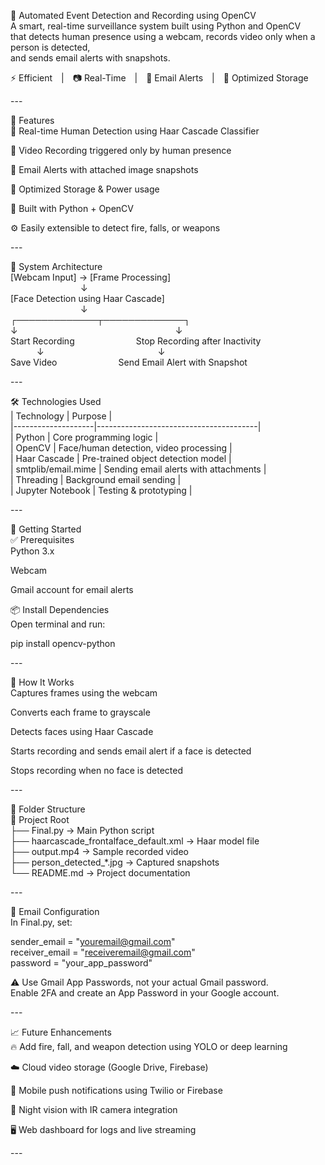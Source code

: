 🎥 Automated Event Detection and Recording using OpenCV<br/>
A smart, real-time surveillance system built using Python and OpenCV<br/>
that detects human presence using a webcam, records video only when a person is detected,<br/>
and sends email alerts with snapshots.<br/>

⚡ Efficient | 📷 Real-Time | 📩 Email Alerts | 💾 Optimized Storage<br/>

---<br/>

📌 Features<br/>
🎯 Real-time Human Detection using Haar Cascade Classifier<br/>

🎥 Video Recording triggered only by human presence<br/>

📨 Email Alerts with attached image snapshots<br/>

💽 Optimized Storage & Power usage<br/>

🧠 Built with Python + OpenCV<br/>

⚙️ Easily extensible to detect fire, falls, or weapons<br/>

---<br/>

📸 System Architecture<br/>
[Webcam Input] → [Frame Processing]<br/>
        ↓<br/>
[Face Detection using Haar Cascade]<br/>
        ↓<br/>
┌─────────────┬─────────────┐<br/>
↓                  ↓<br/>
Start Recording       Stop Recording after Inactivity<br/>
   ↓             ↓<br/>
Save Video       Send Email Alert with Snapshot<br/>

---<br/>

🛠️ Technologies Used<br/>
| Technology | Purpose |<br/>
|--------------------|----------------------------------------|<br/>
| Python | Core programming logic |<br/>
| OpenCV | Face/human detection, video processing |<br/>
| Haar Cascade | Pre-trained object detection model |<br/>
| smtplib/email.mime | Sending email alerts with attachments |<br/>
| Threading | Background email sending |<br/>
| Jupyter Notebook | Testing & prototyping |<br/>

---<br/>

🚀 Getting Started<br/>
✅ Prerequisites<br/>
Python 3.x<br/>

Webcam<br/>

Gmail account for email alerts<br/>

📦 Install Dependencies<br/>
Open terminal and run:<br/>

pip install opencv-python<br/>

---<br/>

🧠 How It Works<br/>
Captures frames using the webcam<br/>

Converts each frame to grayscale<br/>

Detects faces using Haar Cascade<br/>

Starts recording and sends email alert if a face is detected<br/>

Stops recording when no face is detected<br/>

---<br/>

📂 Folder Structure<br/>
📁 Project Root<br/>
├── Final.py → Main Python script<br/>
├── haarcascade_frontalface_default.xml → Haar model file<br/>
├── output.mp4 → Sample recorded video<br/>
├── person_detected_*.jpg → Captured snapshots<br/>
└── README.md → Project documentation<br/>

---<br/>

📧 Email Configuration<br/>
In Final.py, set:<br/>

sender_email = "youremail@gmail.com"<br/>
receiver_email = "receiveremail@gmail.com"<br/>
password = "your_app_password"<br/>

⚠️ Use Gmail App Passwords, not your actual Gmail password.<br/>
Enable 2FA and create an App Password in your Google account.<br/>

---<br/>

📈 Future Enhancements<br/>
🔥 Add fire, fall, and weapon detection using YOLO or deep learning<br/>

☁️ Cloud video storage (Google Drive, Firebase)<br/>

📱 Mobile push notifications using Twilio or Firebase<br/>

🌙 Night vision with IR camera integration<br/>

🖥️ Web dashboard for logs and live streaming<br/>

---<br/>
